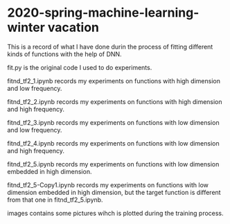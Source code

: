 # 2020-spring-machine-learning-winter vacation

This is a record of what I have done durin the process of fitting different kinds of functions with the help of DNN.

fit.py is the original code I used to do experiments.

fitnd_tf2_1.ipynb records my experiments on functions with high dimension and low frequency.

fitnd_tf2_2.ipynb records my experiments on functions with high dimension and high frequency.

fitnd_tf2_3.ipynb records my experiments on functions with low dimension and low frequency.

fitnd_tf2_4.ipynb records my experiments on functions with low dimension and high frequency.

fitnd_tf2_5.ipynb records my experiments on functions with low dimension embedded in high dimension.

fitnd_tf2_5-Copy1.ipynb records my experiments on functions with low dimension embedded in high dimension, but the target function is different from that one in fitnd_tf2_5.ipynb.

images contains some pictures wihch is plotted during the training process.